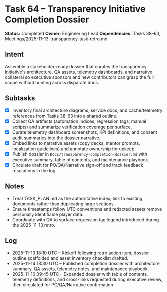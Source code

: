 # Task 64 – Transparency Initiative Completion Dossier

**Status:** Completed
**Owner:** Engineering Lead
**Dependencies:** Tasks 38–63, Meetings/2025-11-13-transparency-task-retro.md

## Intent
Assemble a stakeholder-ready dossier that curates the transparency initiative's architecture, QA assets, telemetry dashboards, and narrative collateral so executive sponsors and new contributors can grasp the full scope without hunting across disparate docs.

## Subtasks
- [x] Inventory final architecture diagrams, service docs, and cache/telemetry references from Tasks 38–63 into a shared outline.
- [x] Collect QA artifacts (automation indices, regression tags, manual scripts) and summarize verification coverage per surface.
- [x] Curate telemetry dashboard screenshots, KPI definitions, and consent audit summaries into the dossier narrative.
- [x] Embed links to narrative assets (copy decks, mentor prompts, localization guidelines) and annotate ownership for upkeep.
- [x] Publish dossier in `Docs/transparency-completion-dossier.md` with executive summary, table of contents, and maintenance playbook.
- [x] Circulate draft for PO/QA/Narrative sign-off and track feedback resolutions in the log.

## Notes
- Treat TASK_PLAN.md as the authoritative index; link to existing documents rather than duplicating large sections.
- Ensure timestamps follow UTC conventions and redacted assets remove personally identifiable player data.
- Coordinate with QA to surface regression tag legend introduced during the 2025-11-13 retro.

## Log
- 2025-11-13 18:10 UTC – Kickoff following retro action item; dossier outline scaffolded and asset inventory checklist drafted.
- 2025-11-14 18:30 UTC – Published completion dossier with architecture summary, QA assets, telemetry notes, and maintenance playbook.
- 2025-11-16 09:45 UTC – Expanded dossier with table of contents, telemetry definitions, and cross-links requested during executive review, then circulated for PO/QA/Narrative confirmation.
